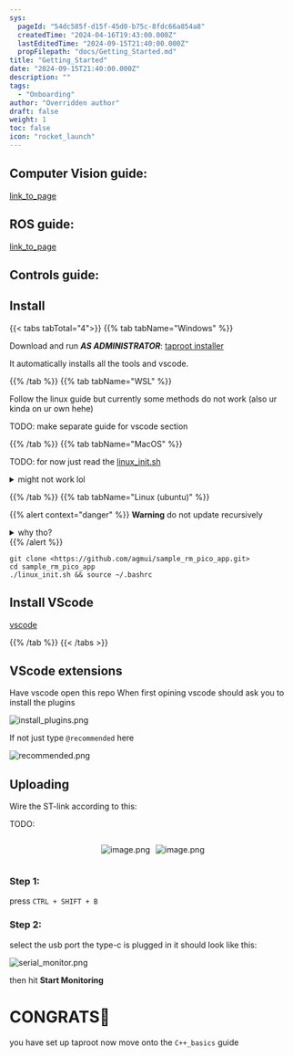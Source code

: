 ```yaml
---
sys:
  pageId: "54dc585f-d15f-45d0-b75c-8fdc66a854a8"
  createdTime: "2024-04-16T19:43:00.000Z"
  lastEditedTime: "2024-09-15T21:40:00.000Z"
  propFilepath: "docs/Getting_Started.md"
title: "Getting_Started"
date: "2024-09-15T21:40:00.000Z"
description: ""
tags:
  - "Onboarding"
author: "Overridden author"
draft: false
weight: 1
toc: false
icon: "rocket_launch"
---
```


## Computer Vision guide:

[link_to_page](86d45bc0-388b-4d26-8848-44f255f73d0e)

## ROS guide:

[link_to_page](3c76c1de-ec8f-46d6-8b0a-294005edc2d5)

## Controls guide:

## Install

{{< tabs tabTotal="4">}}
{{% tab tabName="Windows" %}}

Download and run _**AS ADMINISTRATOR**_: [taproot installer](https://github.com/Thornbots/TeachingFreshies/releases/tag/1.0)

It automatically installs all the tools and vscode.

{{% /tab %}}
{{% tab tabName="WSL" %}}

Follow the linux guide but currently some methods do not work (also ur kinda on ur own hehe)

TODO: make separate guide for vscode section

{{% /tab %}}
{{% tab tabName="MacOS" %}}

TODO: for now just read the [linux_init.sh](https://github.com/agmui/sample_rm_pico_app/blob/main/linux_init.sh)

<details>
<summary>might not work lol</summary>

`brew install libusb pkg-config`

Next install: [vscode](https://code.visualstudio.com/Download)

</details>

{{% /tab %}}
{{% tab tabName="Linux (ubuntu)" %}}

{{% alert context="danger" %}}
**Warning** do not update recursively
<details>
<summary>why tho?</summary>
There are some submodules that may go on for a while (like tinyusb) and I highly
recommend you don't need to get them.
If you want to see what submodules I update just look in `linux_init.sh`
</details>
{{% /alert %}}

```shell
git clone <https://github.com/agmui/sample_rm_pico_app.git>
cd sample_rm_pico_app
./linux_init.sh && source ~/.bashrc
```

## Install VScode

[vscode](https://code.visualstudio.com/Download)

{{% /tab %}}
{{< /tabs >}}

## VScode extensions

Have vscode open this repo
When first opining vscode should ask you to install the plugins

![install_plugins.png](https://prod-files-secure.s3.us-west-2.amazonaws.com/d518164a-d88e-44d1-a4ee-3adb3bd8bce0/89bd30f0-1825-4e77-867b-0a41ce370880/install_plugins.png?X-Amz-Algorithm=AWS4-HMAC-SHA256&X-Amz-Content-Sha256=UNSIGNED-PAYLOAD&X-Amz-Credential=ASIAZI2LB466W3GE3WPW%2F20250308%2Fus-west-2%2Fs3%2Faws4_request&X-Amz-Date=20250308T060821Z&X-Amz-Expires=3600&X-Amz-Security-Token=IQoJb3JpZ2luX2VjEA0aCXVzLXdlc3QtMiJHMEUCIQCFFJ5yjnsy2Qz5vwwKwmpzGE7w6zcgm00inm2rWep2RAIgEKG4VhMQEnV0iYf30C%2FiKkdn%2FGcZX5oyCdvqxVnC8vYq%2FwMIVhAAGgw2Mzc0MjMxODM4MDUiDClizAL50orbPTXWPyrcA1bNoL%2BRNp2mqnlKtUa9MRBeg8gNFL3BklRXRPQ%2BPEHRcwuXWEhQhaKhnmFsMchGJ6iplIMO7wKY%2B0rLUHDvuiQHgOVrNM3idCeiXgnpA1K4sZ1yWqd1akikj2KEmlGQlyRu05nYXZ1CVVbizTHkksVbbFtJFC2rnJHU%2BVjLm9T6VtC738aN9W%2FNZmESgeEAGbmDSrx2s%2F0yENNtfIrznA%2B7qpk8i5GBN9VskgU%2BkaR2Dcwr2go%2BuobYGCXN1KK0INXNZoUq0ewYLh1VZ5y2RWpUVflynF6n9QbovZvXsbynqN3lUf0pI%2Fyh6AzxaM%2BcFNQRO5VbyH8BozjdeWjbzTiD47VvVf5Q0KXpqgiy1iv%2FedoYX9dwlAwZKhlgguUnaevShnS1bCc27CwUXXv4N7HYNfV7wuQGhyW9H027esUQ8XvYEN8HfVcescy202No3SyeFJsLFYE8YDVyJry%2FSYTKqHHy3HpoypOSa9G5rWNTMZc%2BaHk54TX681RVWWvIhUSzTozQQGgYcR1b4aziLVSpR8sGSv3coyWVt736%2BhP4M5MAGzmBq1sKtr0tNHRIs0GDnjSXTVFvfuROAaXpQ5mEX53fx2LTHjLBGutVpARzuvPgxE4GirUhsRiqMPqdr74GOqUB0TExiH0lXw9Jt47fG5FNmqPqAtszdY3mKjDbwaWSkpficUK455QKVLcx7thN%2BRYRoJn3GkGAtlrZ2pi2xwBf9Q2AZLzKnkxSyO4NxOD1FRx0wyo4NZbW%2BfgA6%2BSLyQWmMztpf4TJiVM%2Fx7Jft5jpDBDpMvwyCsx27Dm1bl97%2Bo5AW0ZCiQcAnIWAd1AfMXqa07ly6gj6sQbX1CS1GP2rOx%2Bi%2FXs9&X-Amz-Signature=49b6ecd6cfc529f0601cb830400153cb5d00207fcff4be3811722b1f27e59d1c&X-Amz-SignedHeaders=host&x-id=GetObject)

If not just type `@recommended` here  

![recommended.png](https://prod-files-secure.s3.us-west-2.amazonaws.com/d518164a-d88e-44d1-a4ee-3adb3bd8bce0/61e661e9-5d85-4dfc-be0d-8d2097a5e793/recommended.png?X-Amz-Algorithm=AWS4-HMAC-SHA256&X-Amz-Content-Sha256=UNSIGNED-PAYLOAD&X-Amz-Credential=ASIAZI2LB466W3GE3WPW%2F20250308%2Fus-west-2%2Fs3%2Faws4_request&X-Amz-Date=20250308T060821Z&X-Amz-Expires=3600&X-Amz-Security-Token=IQoJb3JpZ2luX2VjEA0aCXVzLXdlc3QtMiJHMEUCIQCFFJ5yjnsy2Qz5vwwKwmpzGE7w6zcgm00inm2rWep2RAIgEKG4VhMQEnV0iYf30C%2FiKkdn%2FGcZX5oyCdvqxVnC8vYq%2FwMIVhAAGgw2Mzc0MjMxODM4MDUiDClizAL50orbPTXWPyrcA1bNoL%2BRNp2mqnlKtUa9MRBeg8gNFL3BklRXRPQ%2BPEHRcwuXWEhQhaKhnmFsMchGJ6iplIMO7wKY%2B0rLUHDvuiQHgOVrNM3idCeiXgnpA1K4sZ1yWqd1akikj2KEmlGQlyRu05nYXZ1CVVbizTHkksVbbFtJFC2rnJHU%2BVjLm9T6VtC738aN9W%2FNZmESgeEAGbmDSrx2s%2F0yENNtfIrznA%2B7qpk8i5GBN9VskgU%2BkaR2Dcwr2go%2BuobYGCXN1KK0INXNZoUq0ewYLh1VZ5y2RWpUVflynF6n9QbovZvXsbynqN3lUf0pI%2Fyh6AzxaM%2BcFNQRO5VbyH8BozjdeWjbzTiD47VvVf5Q0KXpqgiy1iv%2FedoYX9dwlAwZKhlgguUnaevShnS1bCc27CwUXXv4N7HYNfV7wuQGhyW9H027esUQ8XvYEN8HfVcescy202No3SyeFJsLFYE8YDVyJry%2FSYTKqHHy3HpoypOSa9G5rWNTMZc%2BaHk54TX681RVWWvIhUSzTozQQGgYcR1b4aziLVSpR8sGSv3coyWVt736%2BhP4M5MAGzmBq1sKtr0tNHRIs0GDnjSXTVFvfuROAaXpQ5mEX53fx2LTHjLBGutVpARzuvPgxE4GirUhsRiqMPqdr74GOqUB0TExiH0lXw9Jt47fG5FNmqPqAtszdY3mKjDbwaWSkpficUK455QKVLcx7thN%2BRYRoJn3GkGAtlrZ2pi2xwBf9Q2AZLzKnkxSyO4NxOD1FRx0wyo4NZbW%2BfgA6%2BSLyQWmMztpf4TJiVM%2Fx7Jft5jpDBDpMvwyCsx27Dm1bl97%2Bo5AW0ZCiQcAnIWAd1AfMXqa07ly6gj6sQbX1CS1GP2rOx%2Bi%2FXs9&X-Amz-Signature=c843649c5160db5de264fb626695b5ba0337a7e0ded5b910086981f9573ca353&X-Amz-SignedHeaders=host&x-id=GetObject)

## Uploading

Wire the ST-link according to this:

TODO:

<div style="display: flex;flex-direction: row; column-gap:10px; max-width: 630px;justify-content: center;">
<div>

![image.png](https://prod-files-secure.s3.us-west-2.amazonaws.com/d518164a-d88e-44d1-a4ee-3adb3bd8bce0/210ecb78-1116-4d7b-b9b7-2292f66fa2c2/image.png?X-Amz-Algorithm=AWS4-HMAC-SHA256&X-Amz-Content-Sha256=UNSIGNED-PAYLOAD&X-Amz-Credential=ASIAZI2LB4662NV5QPKB%2F20250308%2Fus-west-2%2Fs3%2Faws4_request&X-Amz-Date=20250308T060825Z&X-Amz-Expires=3600&X-Amz-Security-Token=IQoJb3JpZ2luX2VjEA0aCXVzLXdlc3QtMiJHMEUCIHX0VsUNki2nEpNvRJrgBdHyCYhbRZfnq1fpD5%2B5lrbBAiEAtRdIer3OParedp1D2ak%2Bt%2Fpd%2B8GTMkKZeS59PTaEw3Qq%2FwMIVhAAGgw2Mzc0MjMxODM4MDUiDLzWcpJmir%2BMnz2PUyrcA60Z9sHCke2jvAC1Jpusf6BR2NtgeVaUyOvl2mJAmRcAcl0c%2FH6yfjeNWnE6dq2A1VdhOW%2F5CPc1ZPYjlMah0J3k8sZKpHgZf8G5%2Fn5ijeLpVYD3QZ%2BechwdeuuCt03QiXlSf2ymtujk3XNGpa9VDwZVNCvC60vZL9CADTRKyIhs%2BcMdz8aJ0olXHL8ySa%2FH59Q%2FbAdvY7GSfZra8JEytiDOztD%2Ff8hibao3tLWqs9z5eCugdMIhasmUBp3wGnWrVZzxHHEEIqiFWl2lqT9o3NxsU0nHiyVMGyewIO%2Ba%2BLvblo9tszr5fASxXSupkxaP5twrBNzNcdEVyLTfqcIqKGLuenf6uaKTh8BlAF8tp7bHm9DG9RD1WJG%2B3QIty%2BF2ORJgXzJ0ys3ZbETsjEyA9meONhvvlUY%2F6G5OWM18intGFV3BCN7S1Mh0KBDnCP04DOXi%2FuEx3Rj9OTNaiE6p2CeP5J5mlZ3YGOozFYkr7dg%2FbseSjva5lRqP3bK4ltQ2ZQhkxKZV9meZZfGmpQ1mvZqLbG8ZtyjvwLaBOqsYf99LmkRjVr3k3bIKiEsCY4jTgT8GJ7sOX9wgE%2F5T%2BtbHZL3aIAxwTv94b7Y75DJGYsR%2FXh6ZqYLmDT9aMnPYMM%2Bdr74GOqUBA3k%2BgaN3JaWRD5tXO6lAM5afseCIJ7DyYt5itojM8DA1n9ZaEiJRU%2F%2B2VTejt5iRLF%2Fi23qGliSZIaEUsvou%2Fr%2BDbaL86ockvLnrlFzeFMK63ld5MaF98eg9ewli35c054r6N8n9yq53ofzGqRf1U%2FuBv9F%2Fg1tPEWoZPb%2BLf%2Bzb9nomCllMJ64kp%2Ba5YOa7TEZbY%2BPlm12eRmjzKY%2FBJpXTt2Zq&X-Amz-Signature=efc154ca5d2146f7d10742a8e4da675f98f4d7164ff0949a3c47e8cc6758ffd1&X-Amz-SignedHeaders=host&x-id=GetObject)

</div>
<div>

![image.png](https://prod-files-secure.s3.us-west-2.amazonaws.com/d518164a-d88e-44d1-a4ee-3adb3bd8bce0/33a0fd0f-8ca6-4a86-8e09-26e95ded1fff/image.png?X-Amz-Algorithm=AWS4-HMAC-SHA256&X-Amz-Content-Sha256=UNSIGNED-PAYLOAD&X-Amz-Credential=ASIAZI2LB466QUKFDEXJ%2F20250308%2Fus-west-2%2Fs3%2Faws4_request&X-Amz-Date=20250308T060826Z&X-Amz-Expires=3600&X-Amz-Security-Token=IQoJb3JpZ2luX2VjEA0aCXVzLXdlc3QtMiJIMEYCIQD6VW8orjjgZ8ilwnPBHgkIKwLpEtJcmCYyVQibe540oQIhALGOfvXAvedeOhae1IhDg7VOiT%2FIyh%2FID6TTF4Rw%2Bs3cKv8DCFYQABoMNjM3NDIzMTgzODA1Igw6yCdDBtWP9qhcUAAq3ANIfNGQAlnxS2KG3OxVOQ7k7yswxjbBAKM066eMQphchPo7GDEYolLsOGZbbA8Pg%2BcjZ6j2V1HF9Nj33lcnMGKglfuHG4e8Nl1BPzRk3H4Evh%2FSa8MkL7wkLBlIKq%2F4QBQy6BDXA0%2F1FRuDbjVMCirihIA2O94YOZ5wKYAltbsK1%2Fe%2BjxNLSCXWo47%2BoUbNl2b2haHWh1bc295IS7aHJwDbNNTC5HTX3YqpIe2A6ez%2BBiD%2BXl40tuYJVI%2FCRiun5bAmOEp0Wfzw%2F0WW2SBIF8%2Bx1o89PboZStpPFDf2m7uH2BFT0fWMgKsHezTuelQGqneyXTZrGYqC%2BZa45VeyEmn%2BZPqgSXCXu3JqWCK%2F2aicjiasSy7AY45Bq6mHhP0KryBOorzBbvxir4ETGe2md9BdFS7OWenbcAl4Fb%2B3VHECc5xNRI2ORFm4U%2FU8Nx6la5atWBeTXWn4ppWEk1pFKbnpOlCam%2BPDXWqP0oc%2Bsryn9xBVf%2BrIrnHd5BOkJxXbU2ALqlfWsXpatipqM4PcyrUxq1uLy6LeWvIzmwIzzuOsO8eQnNjHPSuV%2FggDsfzH78ttnN%2BAaCVt5%2FY6Z2Q3Gf1Sq2hwBSgVc8OEfHGYlEJDJgkptJ3GUUYnwX4PgjCknq%2B%2BBjqkAVwSxO5%2Bw3timsWG%2FY0znvRVSrqHtBsEHLm2biWtO23cHZAfg2e5NqcN7JS7cgAUq35Mm1xQF%2BvG8akEccXOdvB9UXQQAiAqT9IpuEQ2K1ESZ8BMz7K9f7w5pO1bg7i%2FC1mWebHp949%2Fwn6g4kP4pyX31l39ifGcqHBGQdn6dGHABrkm0B4FsFj3qLvUHXUBEsj8W%2FyFKyHNK%2FxLucjnTx9NOage&X-Amz-Signature=16813d696f838e3e42482cea2936e34153500cea2b8b12e1639b8b90028adc33&X-Amz-SignedHeaders=host&x-id=GetObject)

</div>
</div>

### Step 1:

press `CTRL + SHIFT + B`

### Step 2:

select the usb port the type-c is plugged in it should look like this:

![serial_monitor.png](https://prod-files-secure.s3.us-west-2.amazonaws.com/d518164a-d88e-44d1-a4ee-3adb3bd8bce0/f03f4774-05d4-4393-b6a0-d5efb6d315ab/serial_monitor.png?X-Amz-Algorithm=AWS4-HMAC-SHA256&X-Amz-Content-Sha256=UNSIGNED-PAYLOAD&X-Amz-Credential=ASIAZI2LB466W3GE3WPW%2F20250308%2Fus-west-2%2Fs3%2Faws4_request&X-Amz-Date=20250308T060821Z&X-Amz-Expires=3600&X-Amz-Security-Token=IQoJb3JpZ2luX2VjEA0aCXVzLXdlc3QtMiJHMEUCIQCFFJ5yjnsy2Qz5vwwKwmpzGE7w6zcgm00inm2rWep2RAIgEKG4VhMQEnV0iYf30C%2FiKkdn%2FGcZX5oyCdvqxVnC8vYq%2FwMIVhAAGgw2Mzc0MjMxODM4MDUiDClizAL50orbPTXWPyrcA1bNoL%2BRNp2mqnlKtUa9MRBeg8gNFL3BklRXRPQ%2BPEHRcwuXWEhQhaKhnmFsMchGJ6iplIMO7wKY%2B0rLUHDvuiQHgOVrNM3idCeiXgnpA1K4sZ1yWqd1akikj2KEmlGQlyRu05nYXZ1CVVbizTHkksVbbFtJFC2rnJHU%2BVjLm9T6VtC738aN9W%2FNZmESgeEAGbmDSrx2s%2F0yENNtfIrznA%2B7qpk8i5GBN9VskgU%2BkaR2Dcwr2go%2BuobYGCXN1KK0INXNZoUq0ewYLh1VZ5y2RWpUVflynF6n9QbovZvXsbynqN3lUf0pI%2Fyh6AzxaM%2BcFNQRO5VbyH8BozjdeWjbzTiD47VvVf5Q0KXpqgiy1iv%2FedoYX9dwlAwZKhlgguUnaevShnS1bCc27CwUXXv4N7HYNfV7wuQGhyW9H027esUQ8XvYEN8HfVcescy202No3SyeFJsLFYE8YDVyJry%2FSYTKqHHy3HpoypOSa9G5rWNTMZc%2BaHk54TX681RVWWvIhUSzTozQQGgYcR1b4aziLVSpR8sGSv3coyWVt736%2BhP4M5MAGzmBq1sKtr0tNHRIs0GDnjSXTVFvfuROAaXpQ5mEX53fx2LTHjLBGutVpARzuvPgxE4GirUhsRiqMPqdr74GOqUB0TExiH0lXw9Jt47fG5FNmqPqAtszdY3mKjDbwaWSkpficUK455QKVLcx7thN%2BRYRoJn3GkGAtlrZ2pi2xwBf9Q2AZLzKnkxSyO4NxOD1FRx0wyo4NZbW%2BfgA6%2BSLyQWmMztpf4TJiVM%2Fx7Jft5jpDBDpMvwyCsx27Dm1bl97%2Bo5AW0ZCiQcAnIWAd1AfMXqa07ly6gj6sQbX1CS1GP2rOx%2Bi%2FXs9&X-Amz-Signature=acb91f07ad864a1d41b7e57a079a891c94a226588c75a7e6764da7e6863c0de8&X-Amz-SignedHeaders=host&x-id=GetObject)

then hit **Start Monitoring**

# CONGRATS🎉

you have set up taproot now move onto the `C++_basics` guide
